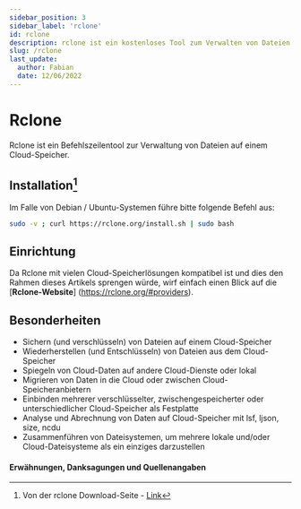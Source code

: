 ```yaml
---
sidebar_position: 3
sidebar_label: 'rclone'
id: rclone
description: rclone ist ein kostenloses Tool zum Verwalten von Dateien und Ordnern auf einem Cloud-Speicher.
slug: /rclone
last_update:
  author: Fabian
  date: 12/06/2022
---
```


# Rclone

Rclone ist ein Befehlszeilentool zur Verwaltung von Dateien auf einem Cloud-Speicher.

## Installation[^1]

Im Falle von Debian / Ubuntu-Systemen führe bitte folgende Befehl aus:

```bash
sudo -v ; curl https://rclone.org/install.sh | sudo bash
```

## Einrichtung

Da Rclone mit vielen Cloud-Speicherlösungen kompatibel ist und dies den Rahmen dieses Artikels sprengen würde, wirf einfach einen Blick auf die [**Rclone-Website**] (https://rclone.org/#providers).

## Besonderheiten

* Sichern (und verschlüsseln) von Dateien auf einem Cloud-Speicher
* Wiederherstellen (und Entschlüsseln) von Dateien aus dem Cloud-Speicher
* Spiegeln von Cloud-Daten auf andere Cloud-Dienste oder lokal
* Migrieren von Daten in die Cloud oder zwischen Cloud-Speicheranbietern
* Einbinden mehrerer verschlüsselter, zwischengespeicherter oder unterschiedlicher Cloud-Speicher als Festplatte
* Analyse und Abrechnung von Daten auf Cloud-Speicher mit lsf, ljson, size, ncdu
* Zusammenführen von Dateisystemen, um mehrere lokale und/oder Cloud-Dateisysteme als ein einziges darzustellen


#### Erwähnungen, Danksagungen und Quellenangaben

[^1]: Von der rclone Download-Seite - [Link](https://rclone.org/downloads/)